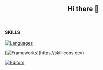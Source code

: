 <h2 align="center">
  Hi there 👋
</h2>

<br>

#### SKILLS

[![Languages](https://skillicons.dev/icons?i=c,java,ruby,js,html,css,kotlin)](https://skillicons.dev)

[![Frameworks](https://skillicons.dev/icons?i=react,rails,)](https://skillicons.dev)

[![Editors](https://skillicons.dev/icons?i=neovim,vscode,androidstudio)](https://skillicons.dev)

